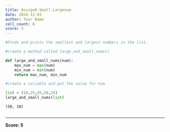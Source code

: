 ```yaml
---
title: Assign8-Small-Largenum
date: 2024-12-03
author: Your Name
cell_count: 6
score: 5
---
```


```python
#Finds and prints the smallest and largest numbers in the list.
```


```python
#create a method called large_and_small_nums()
```


```python
def large_and_small_nums(num):
    max_num = max(num)
    min_num = min(num)
    return max_num, min_num
```


```python
#create a variable and put the value for num
```


```python
list = (10,25,45,50,24)
large_and_small_nums(list)
```




    (50, 10)




```python

```


---
**Score: 5**
